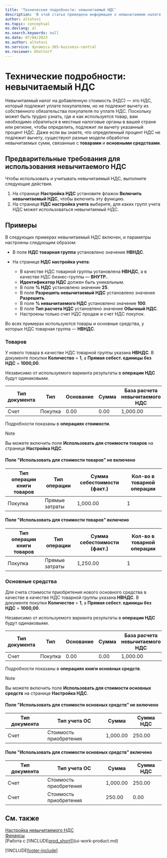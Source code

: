 ```yaml
---
title: 'Технические подробности: невычитаемый НДС'
description: 'В этой статье приведена информация о невычитаемом налоге на добавленную стоимость (НДС), который подлежит уплате покупателем, но не подлежит вычету из собственного обязательства покупателя по уплате НДС.'
author: altotovi
ms.topic: conceptual
ms.devlang: al
ms.search.keywords: null
ms.date: 07/04/2023
ms.author: altotovi
ms.service: dynamics-365-business-central
ms.reviewer: bholtorf
---
```


# Технические подробности: невычитаемый НДС

Невычитаемый налог на добавленную стоимость (НДС) — это НДС, который подлежит уплате покупателем, но не подлежит вычету из собственного обязательства покупателя по уплате НДС. Поскольку может быть трудно узнать, где и как используется товар, вам необходимо обратиться в местные налоговые органы в вашей стране или регионе, чтобы определить, подлежит ли вычету указанный процент НДС. Даже если вы знаете, что определенный процент НДС не подлежит вычету, существуют разные модели обработки невычитаемых сумм, связанные с **товарами** и **основными средствами**.

## Предварительные требования для использования невычитаемого НДС

Чтобы использовать и учитывать невычитаемый НДС, выполните следующие действия.

1. На странице **Настройка НДС** установите флажок **Включить невычитаемый НДС**, чтобы включить эту функцию.
2. На странице **НДС настройка учета** выберите, для каких групп учета НДС может использоваться невычитаемый НДС.

## Примеры

В следующих примерах невычитаемый НДС включен, и параметры настроены следующим образом:

- В поле **НДС товарная группа** установлено значение **НВНДС**.
- На странице **НДС настройка учета**:

    - В качестве НДС товарной группы установлена **НВНДС**, а в качестве НДС бизнес-группы — **ВНУТР.**.
    - **Идентификатор НДС** должен быть уникальным.
    - В поле **% НДС** установлено значение **25**.
    - В поле **Разрешить невычитаемый НДС** установлено значение **Разрешить**.
    - В поле **% невычитаемого НДС** установлено значение **100**.
    - В поле **Тип расчета НДС** установлено значение **Обычный НДС**.
    - Настроены только счет НДС продаж и счет НДС покупок.

Во всех примерах используются товары и основные средства, у которых НДС товарная группа — **НВНДС**.

### Товаров

У нового товара в качестве НДС товарной группы указана **НВНДС**. В документе покупки **Количество** = **1**, а **Прямая себест. единицы без НДС** = **1000,00**.

Независимо от используемого варианта результаты в **операции НДС** будут одинаковыми.

| Тип документа | Тип | Основание | Сумма | База расчета невычитаемого НДС | Сумма невычитаемого НДС |
|---|---|---|---|---|---|
| Счет | Покупка | 0.00 | 0.00 | 1,000.00 | 250.00 |

Подробности показаны в **операциях стоимости**.

> [!NOTE]
> Вы можете включить поле **Использовать для стоимости товаров** на странице **Настройка НДС**.

#### Поле "Использовать для стоимости товаров" не включено

| Тип операции книги товаров | Тип операции | Сумма себестоимости (факт.) | Кол-во в товарной операции |
|---|---|---|---|
| Покупка | Прямые затраты | 1,000.00 | 1 |

#### Поле "Использовать для стоимости товаров" включено

| Тип операции книги товаров | Тип операции | Сумма себестоимости (факт.) | Кол-во в товарной операции |
|---|---|---|---|
| Покупка | Прямые затраты | 1,250.00 | 1 |

### Основные средства

Для счета стоимости приобретения нового основного средства в качестве в качестве НДС товарной группы указана **НВНДС**. В документе покупки **Количество** = **1**, а **Прямая себест. единицы без НДС** = **1000,00**.

Независимо от используемого варианта результаты в **операции НДС** будут одинаковыми.

| Тип документа | Тип | Основание | Сумма | База расчета невычитаемого НДС | Сумма невычитаемого НДС |
|---|---|---|---|---|---|
| Счет | Покупка | 0.00 | 0.00 | 1,000.00 | 250.00 |

Подробности показаны в **операциях книги основных средств**.

> [!NOTE]
> Вы можете включить поле **Использовать для стоимости основных средств** на странице **Настройка НДС**.

#### Поле "Использовать для стоимости основных средств" не включено

| Тип документа | Тип учета ОС | Сумма | Сумма НДС |
|---|---|---|---|
| Счет | Стоимость приобретения | 1,000.00 | 250.00 |

#### Поле "Использовать для стоимости основных средств" включено

| Тип документа | Тип учета ОС | Сумма | Сумма НДС |
|---|---|---|---|
| Счет | Стоимость приобретения | 1,000.00 | 250.00 |
| Счет | Стоимость приобретения | 250.00 | 0.00 |

## См. также

[Настройка невычитаемого НДС](finance-setup-nondeductible-vat.md)  
[Финансы](finance.md)  
[Работа с [!INCLUDE[prod_short](includes/prod_short.md)]](ui-work-product.md)

[!INCLUDE[footer-include](includes/footer-banner.md)]
